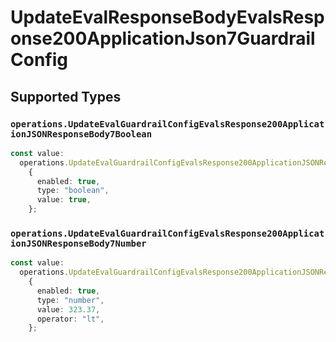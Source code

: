 # UpdateEvalResponseBodyEvalsResponse200ApplicationJson7GuardrailConfig


## Supported Types

### `operations.UpdateEvalGuardrailConfigEvalsResponse200ApplicationJSONResponseBody7Boolean`

```typescript
const value:
  operations.UpdateEvalGuardrailConfigEvalsResponse200ApplicationJSONResponseBody7Boolean =
    {
      enabled: true,
      type: "boolean",
      value: true,
    };
```

### `operations.UpdateEvalGuardrailConfigEvalsResponse200ApplicationJSONResponseBody7Number`

```typescript
const value:
  operations.UpdateEvalGuardrailConfigEvalsResponse200ApplicationJSONResponseBody7Number =
    {
      enabled: true,
      type: "number",
      value: 323.37,
      operator: "lt",
    };
```

